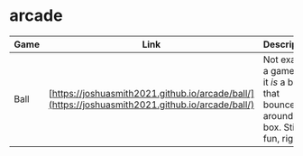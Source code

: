 # arcade

| Game | Link | Description |
| --- | --- | --- |
| Ball | [https://joshuasmith2021.github.io/arcade/ball/](https://joshuasmith2021.github.io/arcade/ball/) | Not exactly a game, but it *is* a ball that bounces around in a box. Still fun, right? |
